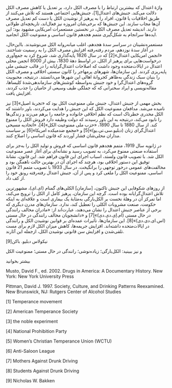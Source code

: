   واژۀ اعتدال که بیشترین ارتباط را با مصرف الکل دارد، بر تعدیل یا کاهش مصرف الکل دلالت می‌کند. جنبش‌های اعتدال[1]، جنبش‌هایی اجتماعی هستند که تلاش می‌کنند از طریق اخلاقیات یا قانون، افراد را به پرهیز از نوشیدن الکل یا دست کم تعدیل مصرف آن‌ها مجاب سازند. این جنبش‌ها که برخی‌شان امروزه نیز فعال‌اند، تاریخچه‌ای طولانی دارند. اندیشه تعدیل مصرف الکل، در نخستین مستعمرات امریکایی مشهود بود؛ این ایده‌ها سرانجام به شکل‌گیری متمم هجدهم قانون اساسی و ممنوعیت الکل انجامید. 

مستعمره‌نشینان در سراسر سدۀ هجدهم، اغلب میانه‌روانه الکل می‌نوشیدند. بااین‌حال، در آغاز سدۀ نوزدهم، مردم رفته‌رفته افزایش مصرف الکل را به رسمیت شناختند. «انجمن امریکایی اعتدال»[2] که در سال 1826 پایه‌گذاری شد، شروع کرد به جمع‌آوری درخواست‌هایی برای پرهیز از الکل. در اواسط دهۀ 1830، بیش از 8000 انجمن محلی اعتدال در ایالات‌متحده وجود داشت که اصلاحات اعتدال‌گرایانه را در قالب جنبشی ملی پایه‌ریزی کردند. این سازمان‌ها، شهرهای پرمهاجر را کانون سستی اخلاقی و مصرف الکل را بنیان سبک زندگیِ به‌ظاهر کجروانۀ اهالی این شهرها می‌دانستند. درنتیجه، محبوبیت گروه‌های اعتدال‌گرا و خود جنبش به‌واسطه کوشش‌های سازماندهی‌شدۀ کلیساها، مقاله‌نویسی و ایراد سخنرانی که که جملگی طیف وسیعی از حامیان را جذب کردند، افزایش یافت.

بخش مهمی از جنبش اعتدال، جنبش ملی ممنوعیت الکل بود که «تجربۀ اصیل»[3] نیز نامیده می‌شد. مدافعان ممنوعیت الکل که این جنبش را هدایت می‌کردند، باور داشتند که الکل مخدری خطرناک است که نظم اخلاقی خانواده و جامعه را برهم می‌زند و زندگی‌ها را نابود می‌کند، درنتیجه به این باور رسیدند که دولت وظیفه دارد فروش الکل را ممنوع کند. از سال 1880 تا سال 1890، «حزب ملی ممنوعیت الکل»[4]، «اتحادیه مسیحی اعتدال‌گرای زنان (دبلیو.سی.تی.یو)»[5] و «مجمع ضدمیکده امریکا»[6] بر سیاست مداران محلی‌شان فشار آوردند که قانون اساسی را اصلاح کنند.

 در ژانویه سال 1919، متمم هجدهم قانون اساسی که فروش و تولید الکل را به‌جز برای استفاده صنعتی ممنوع می‌کرد، به تصویب رسید و نشانه‌ای برای آغاز عصر ممنوعیت الکل شد. با تصویب قانون ولستد، اسباب اجرای این قانون فراهم شد. این قانون، نشانۀ توفیق این دستور اخلاقی بود، هرچند که اجرای آن در بهترین حالت ناهمگن بود و مخالفت‌های عمومی درخور توجهی را برانگیخت. در سال 1933 با تصویب متمم 21 قانون اساسی، ممنوعیت الکل را ملغی کرد و پس از آن، جنبش اعتدال رفته‌رفته رونق خود را از کف داد.

 از روزهای شکوفایی این جنبش تاکنون، [سازمان] الکلی‌های گمنام (ای.ای)، مشهورترین تلاش اعتدال‌گرایانه بوده است. گرچه این سازمان، پرهیز کامل از الکل را ترویج می‌کند، اما تمرکز آن در وهلۀ نخست بر الکل‌بارگی به‌مثابۀ یک بیماری است و علاقه‌ای به اینکه حکومت، صنعت مشروبات الکلی را تعطیل کند، ندارد. سازمان‌های مدرن دیگری که برخی از عناصر جنبش اعتدال را نشان می‌دهند، عبارت‌اند از: «مادران مخالف رانندگی در حال مستی (ام.اِی.دی.دی)»[7] و «دانشجویان مخالف رانندگی در حال مستی (اس.ای.دی.دی)»[8]. این سازمان‌ها، تأثیرات عمده‌ای بر قوانین نوشیدن الکل و رانندگی در ایالات‌متحده داشته‌اند. افزایش جریمه‌ها، کاهش میزان الکل لازم برای مست تلقی‌شدن و افزایش سن قانونی نوشیدن الکل، ازجمله این آثارند.

نیکولاس دبلیو. باکن[9]

و نیز ببینید: الکل‌بارگی؛ زیاده‌نوشی؛ رانندگی در حال مستی؛ ممنوعیت الکل

بیشتر بخوانید

Musto, David F., ed. 2002. Drugs in America: A Documentary History. New York: New York University Press

Pittman, David J. 1997. Society, Culture, and Drinking Patterns Reexamined. New Brunswick, NJ: Rutgers Center of Alcohol Studies

 [1] Temperance movement 

 [2] American Temperance Society

 [3] the noble experiment

 [4] National Prohibition Party

[5] Women’s Christian Temperance Union (WCTU)

 [6] Anti-Saloon League

[7] Mothers Against Drunk Driving

[8] Students Against Drunk Driving

[9] Nicholas W. Bakken

 

 

 

 